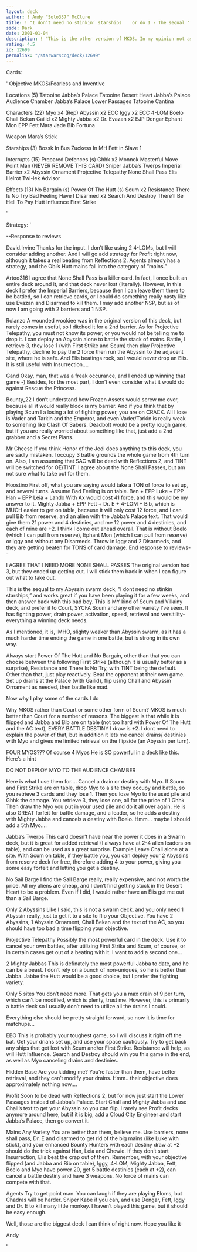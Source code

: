 ```yaml
---
layout: deck
author: ! Andy "Solo337" McClure
title: ! "I don’t need no stinkin’ starships    or do I - The sequal "
side: Dark
date: 2001-01-04
description: ! "This is the other version of MKOS. In my opinion not as powerful as straight Abyssin swarm, but it is very powerful in its own way, and perfect for a fakeout if you have been playing an Abyssin swarm deck."
rating: 4.5
id: 12699
permalink: "/starwarsccg/deck/12699"
---
```

Cards: 

'
Objective
MKOS/Fearless and Inventive

Locations (5)
Tatooine Jabba’s Palace
Tatooine Desert Heart
Jabba’s Palace Audience Chamber
Jabba’s Palace Lower Passages
Tatooine Cantina

Characters (22)
Myo x4 (Rep)
Abyssin x2
ECC Iggy x2
ECC 4-LOM
Boelo
Chall Bekan
Gailid x2
Mighty Jabba x2
Dr. Evazan x2
EJP Dengar
Ephant Mon
EPP Fett
Mara Jade
Bib Fortuna

Weapon
Mara’s Stick

Starships (3)
Bossk In Bus
Zuckess In MH
Fett in Slave 1

Interrupts (15)
Prepared Defences (s)
Ghhk x2
Monnok
Masterful Move
Point Man (NEVER REMOVE THIS CARD)
Sniper
Jabba’s Twerps
Imperial Barrier x2
Abyssin Ornament
Projective Telepathy
None Shall Pass
Elis Helrot
Twi-lek Advisor

Effects (13)
No Bargain (s)
Power Of The Hutt (s)
Scum x2
Resistance
There Is No Try
Bad Feeling Have I
Disarmed x2
Search And Destroy
There’ll Be Hell To Pay
Hutt Influence
First Strike

'

Strategy: '

--Response to reviews

David.Irvine Thanks for the input. I don’t like using 2 4-LOMs, but I will consider adding another. And I will go add strategy for Profit right now, although it takes a real beating from Reflections 2. Agents already has a strategy, and the Obi’s Hutt mains fall into the category of ”mains.”

Artoo316 I agree that None Shall Pass is a killer card. In fact, I once built an entire deck around it, and that deck never lost (literally). However, in this deck I prefer the Imperial Barriers, because then I can leave them there to be battled, so I can retrieve cards, or I could do something really nasty like use Evazan and Disarmed to kill them. I may add another NSP, but as of now I am going with 2 barriers and 1 NSP.

Rolanzo A wounded wookiee was in the original version of this deck, but rarely comes in useful, so I ditched it for a 2nd barrier. As for Projective Telepathy, you must not know its power, or you would not be telling me to drop it. I can deploy an Abyssin alone to battle the stack of mains. Battle, I retrieve 3, they lose 1 (with First Strike and Scum) then play Projective Telepathy, decline to pay the 2 force then run the Abyssin to the adjacent site, where he is safe. And Elis beatings rock, so I would never drop an Elis. It is still useful with Insurrection....

Gand Okay, man, that was a freak occurance, and I ended up winning that game -) Besides, for the most part, I don’t even consider what it would do against Rescue the Princess.

Bounty_22 I don’t understand how Frozen Assets would screw me over, because all it would really block is my barrier. And if you think that by playing Scum I a losing a lot of fighting power, you are on CRACK. All I lose is Vader and Tarkin and the Emperor, and even Vader/Tarkin is really weak to somehing like Clash Of Sabers. Deadbolt would be a pretty rough game, but if you are really worried about something like that, just add a 2nd grabber and a Secret Plans.

Mr Cheese If you think Honor of the Jedi does anything to this deck, you are sadly mistaken. I occupy 3 battle grounds the whole game from 4th turn on. Also, I am assuming that SAC will be dead with Reflections 2, and TINT will be switched for OE/TINT. I agree about the None Shall Passes, but am not sure what to take out for them.

Hoostino First off, what you are saying would take a TON of force to set up, and several turns. Assume Bad Feeling is on table. Ben + EPP Luke + EPP Han + EPP Leia + Lando With Ax would cost 41 force, and this would be my answer to it. Mighty Jabba + EPP Fett + Dr. E + 4-LOM + Bib, which is MUCH easier to get on table, because it will only cost 12 force, and I can pull Bib from reserve, and an alien with the Jabba’s Palace text. That would give them 21 power and 4 destinies, and me 12 power and 4 destinies, and each of mine are +2. I think I come out ahead overall. That is without Boelo (which I can pull from reserve), Ephant Mon (which I can pull from reserve) or Iggy and without any Disarmeds. Throw in Iggy and 2 Disarmeds, and they are getting beaten for TONS of card damage.
End response to reviews--

I AGREE THAT I NEED MORE NONE SHALL PASSES The original version had 3, but they ended up getting cut. I will stick them back in when I can figure out what to take out.

This is the sequal to my Abyssin swarm deck, ”I dont need no stinkin starships,” and works great if you have been playing it for a few weeks, and then answer back with this bad boy. This is MY kind of Scum and Villainy deck, and prefer it to Court, SYCFA Scum and any other variety I’ve seen. It has fighting power, drain power, activation, speed, retrieval and versitility- everything a winning deck needs.

As I mentioned, it is, IMHO, slighty weaker than Abyssin swarm, as it has a much harder time ending the game in one battle, but is strong in its own way.

Always start Power Of The Hutt and No Bargain, other than that you can choose between the following First Strike (although it is usually better as a surprise), Resistance and There Is No Try, with TINT being the default. Other than that, just play reactively. Beat the opponent at their own game. Set up drains at the Palace (with Gailid), flip using Chall and Abyssin Ornament as needed, then battle like mad.

Now why I play some of the cards I do

Why MKOS rather than Court or some other form of Scum? MKOS is much better than Court for a number of reasons. The biggest is that while it is flipped and Jabba and Bib are on table (not too hard with Power Of The Hutt and the AC text), EVERY BATTLE DESTINY I draw is +2. I dont need to explain the power of that, but in addition it lets me cancel drains/ destinies with Myo and gives me limited retrieval on the flipside (an Abyssin per turn).

FOUR MYOS??? Of course 4 Myos He is SO powerful in a deck like this. Here’s a hint

DO NOT DEPLOY MYO TO THE AUDIENCE CHAMBER

Here is what I use them for.... Cancel a drain or destiny with Myo. If Scum and First Strike are on table, drop Myo to a site they occupy and battle, so you retrieve 3 cards and they lose 1. Then you lose Myo to the used pile and Ghhk the damage. You retrieve 3, they lose one, all for the price of 1 Ghhk Then draw the Myo you put in your used pile and do it all over again. He is also GREAT forfeit for battle damage, and a leader, so he adds a destiny with Mighty Jabba and cancels a destiny with Boelo. Hmm... maybe I should add a 5th Myo....

Jabba’s Twerps This card doesn’t have near the power it does in a Swarm deck, but it is great for added retrieval (I always have at 2-4 alien leaders on table), and can be used as a great surprise. Example Leave Chall alone at a site. With Scum on table, if they battle you, you can deploy your 2 Abyssins from reserve deck for free, therefore adding 4 to your power, giving you some easy forfeit and letting you get a destiny.

No Sail Barge I find the Sail Barge really, really expensive, and not worth the price. All my aliens are cheap, and I don’t find getting stuck in the Desert Heart to be a problem. Even if I did, I would rather have an Elis get me out than a Sail Barge.

Only 2 Abyssins Like I said, this is not a swarm deck, and you only need 1 Abyssin really, just to get it to a site to flip your Objective. You have 2 Abyssins, 1 Abyssin Ornament, Chall Bekan and the text of the AC, so you should have too bad a time flipping your objective.

Projective Telepathy Possibly the most powerful card in the deck. Use it to cancel your own battles, after utilizing First Strike and Scum, of course, or in certain cases get out of a beating with it. I want to add a second one...

2 Mighty Jabbas This is definately the most powerful Jabba to date, and he can be a beast. I don’t rely on a bunch of non-uniques, so he is better than Jabba. Jabbe the Hutt would be a good choice, but I prefer the fighting variety.

Only 5 sites You don’t need more. That gets you a max drain of 9 per turn, which can’t be modified, which is plenty, trust me. However, this is primarily a battle deck so I usually don’t need to utilize all the drains I could.

Everything else should be pretty straight forward, so now it is time for matchups...

EBO This is probably your toughest game, so I will discuss it right off the bat. Get your drians set up, and use your space cautiously. Try to get back any ships that get lost with Scum and/or First Strike. Resistance will help, as will Hutt Influence. Search and Destroy should win you this game in the end, as well as Myo canceling drains and destinies.

Hidden Base Are you kidding me? You’re faster than them, have better retrieval, and they can’t modify your drains. Hmm.. their objective does approximately nothing now....

Profit Soon to be dead with Reflections 2, but for now just start the Lower Passages instead of Jabba’s Palace. Start Chall and Mighty Jabba and use Chall’s text to get your Abyssin so you can flip. I rarely see Profit decks anymore around here, but if it is big, add a Cloud City Engineer and start Jabba’s Palace, then go convert it.

Mains Any Variety You are better than them, believe me. Use barriers, none shall pass, Dr. E and disarmed to get rid of the big mains (like Luke with stick), and your enhanced Bounty Hunters with each destiny draw at +2 should do the trick against Han, Leia and Chewie. If they don’t start Insurrection, Elis beat the crap out of them. Remember, with your objective flipped (and Jabba and Bib on table), Iggy, 4-LOM, Mighty Jabba, Fett, Boelo and Myo have power 20, get 5 battle destinies (each at +2), can cancel a battle destiny and have 3 weapons. No force of mains can compete with that.

Agents Try to get point man. You can laugh if they are playing Eloms, but Chadras will be harder. Sniper Kabe if you can, and use Dengar, Fett, Iggy and Dr. E to kill many little monkey. I haven’t played this game, but it should be easy enough.


Well, those are the biggest deck I can think of right now. Hope you like it-

Andy






'
